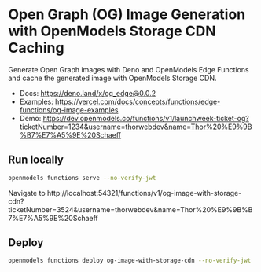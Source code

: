 # Open Graph (OG) Image Generation with OpenModels Storage CDN Caching

Generate Open Graph images with Deno and OpenModels Edge Functions and cache the generated image with OpenModels Storage CDN.

- Docs: https://deno.land/x/og_edge@0.0.2
- Examples: https://vercel.com/docs/concepts/functions/edge-functions/og-image-examples
- Demo: https://dev.openmodels.co/functions/v1/launchweek-ticket-og?ticketNumber=1234&username=thorwebdev&name=Thor%20%E9%9B%B7%E7%A5%9E%20Schaeff

## Run locally

```bash
openmodels functions serve --no-verify-jwt
```

Navigate to http://localhost:54321/functions/v1/og-image-with-storage-cdn?ticketNumber=3524&username=thorwebdev&name=Thor%20%E9%9B%B7%E7%A5%9E%20Schaeff

## Deploy

```bash
openmodels functions deploy og-image-with-storage-cdn --no-verify-jwt
```
